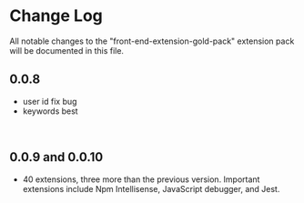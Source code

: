 # Change Log
All notable changes to the "front-end-extension-gold-pack" extension pack will be documented in this file.
## 0.0.8 
- user id fix bug
- keywords best 
<br>

## 0.0.9 and 0.0.10
- 40 extensions, three more than the previous version. 
Important extensions include Npm Intellisense, JavaScript debugger, and Jest.
